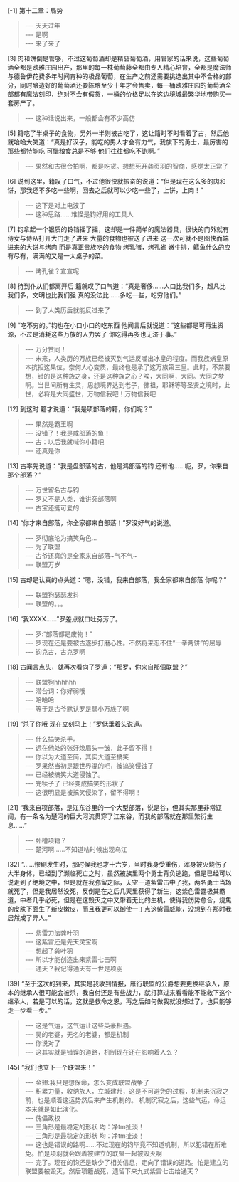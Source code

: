
[-1] 第十二章：局势
>--- 天天过年<br>
>--- 是啊<br>
>--- 来了来了<br>

[3] 肉和饼倒是管够，不过这葡萄酒却是精品葡萄酒，用管家的话来说，这些葡萄酒全都是欧雅庄园出产，那里的每一株葡萄藤全都由专人精心培育，全都是魔法师与德鲁伊花费多年时间育种的极品葡萄，在生产之前还需要挑选出其中不合格的部分，同时酿造好的葡萄酒还要陈酿至少十年才会售卖，每一桶欧雅庄园的葡萄酒全部都有魔法刻印，绝对不会有假货，一桶的价格足以在这边境城最繁华地带购买一套房产了。
>--- 这种话说出来，一般都会有不少高仿<br>

[5] 籍吃了半桌子的食物，另外一半则被古吃了，这让籍时不时看着了古，然后他就哈哈大笑道：“真是好汉子，能吃的男人才会有力气，我旗下的勇士，最厉害的那些都特能吃 可惜粮食总是不够 他们往往都吃不饱啊。”
>--- 果然和古很合拍啊，都是吃货。想想死开龚页羽的智商，感觉太正常了<br>

[6] 说到这里，籍叹了口气，不过他很快就振奋的说道：“但是现在这么多的肉和饼，那我还不多吃一些啊，回去之后就可以少吃一些了，上饼，上肉！”
>--- 这下是对上电波了<br>
>--- 这种思路……难怪是钧好用的工具人<br>

[7] 钧拿起一个银质的铃铛摇了摇，这却是一件简单的魔法器具，很快的门外就有侍女与侍从打开大门走了进来 大量的食物也被送了进来 这一次可就不是图快而端进来的大饼与烤肉 而是真正贵族吃的食物 烤乳猪，烤孔雀 嫩牛排，鳕鱼什么的应有尽有，满满的又是一大桌子的菜。
>--- 烤孔雀？宣宣呢<br>

[8] 待到仆从们都离开后 籍就叹了口气道：“真是奢侈……人口比我们多，超凡比我们多，文明也比我们强 真的没法比……多吃一些，吃穷他们。”
>--- 到了人类历后就能反过来了<br>

[9] “吃不穷的。”钧也在小口小口的吃东西 他闻言后就说道：“这些都是可再生资源，不过是消耗这些万族的人力罢了 你吃得再多也无济于事。”
>--- 万分赞同！<br>
>--- 未来，人类历的万族已经被灭到气运反噬出冰皇的程度。而我族娲皇原本抗拒这果位，奈何人心变质，最终也是承了这万族第三皇。此时，不禁要想，错的是这种族之身，还是这种族之心？唉，大同啊，大同。大同之梦啊。当世间所有生灵，思想境界达到老子，佛祖，耶稣等等圣贤之境时，此世，必将是大同盛世，万物信我吧！万物信我吧<br>

[12] 到这时 籍才说道：“我是项部落的籍，你们呢？”
>--- 果然是霸王啊<br>
>--- 没错了！我是咸部落的鱼！<br>
>--- 古：以后我就喊你小籍吧<br>
>--- 还真是你<br>

[13] 古率先说道：“我是盘部落的古，他是鸿部落的钧 还有他……呃，罗，你来自那个部落？”
>--- 万世留名古与钧<br>
>--- 罗又不是人类，谁讲究部落啊<br>
>--- 古宝还挺可爱的<br>

[14] “你才来自部落，你全家都来自部落！”罗没好气的说道。
>--- 罗彻底沦为搞笑角色…<br>
>--- 为了联盟<br>
>--- 古爷还真的是全家来自部落~气不气~<br>
>--- 联盟万岁<br>

[15] 古却是认真的点头道：“嗯，没错，我来自部落，我全家都来自部落 你呢？”
>--- 联盟狗瑟瑟发抖<br>
>--- 联盟的。。。<br>

[16] “我XXXX……”罗差点就口吐芬芳了。
>--- 罗:“部落都是废物！”<br>
>--- 罗现在还是要被古逐步打磨心性。不然将来忍不住“一拳两饼”的屈辱<br>
>--- 钧克古，古克罗啊<br>

[18] 古闻言点头，就再次看向了罗道：“那罗，你来自那個联盟？”
>--- 联盟狗hhhhhh<br>
>--- 潜台词：你好弱哦<br>
>--- 哈哈哈<br>
>--- 等于是古爷默认罗是弱小万族了啊<br>

[19] “杀了你哦 现在立刻马上！”罗低垂着头说道。
>--- 什么搞笑杀手。<br>
>--- 远在他处的张好煥眉头一皱，此子留不得！<br>
>--- 你以为大道至简，其实大道至搞笑<br>
>--- 罗果然当初是跟世界混的吧，被搞笑侵蚀了<br>
>--- 已经被搞笑大道侵蚀了。<br>
>--- 完犊子了 已经变成搞笑的形状了<br>
>--- 这很明显是被搞笑侵染了，留不得啊！<br>

[21] “我来自项部落，是江东谷里的一个大型部落，说是谷，但其实那里非常辽阔，有一条名为楚河的巨大河流贯穿了江东谷，而我的部落就在那里繁衍生息……”
>--- 卧槽项籍？<br>
>--- 楚河啊……不知道啥时候出现乌江<br>

[32] “……惨剧发生时，那时候我也才十六岁，当时我身受重伤，浑身被火烧伤了大半身体，已经到了濒临死亡之时，虽然被族里两个勇士背负逃跑，但是已经可以说走到了绝境之中，但是就在我弥留之际，天空一道紫雷击中了我，两名勇士当场就死了，但是我居然没死，反倒是在之后几天里获得了新生，这紫色雷霆极其霸道，中者几乎必死，但是在这毁灭之中又带着无比的生机，使得我伤势愈合，烧焦的皮肤下面生了新皮嫩皮，而且我更可以御使一丁点这紫雷威能，没想到在那时我居然成了异人。”
>--- 紫雷刀法龚叶羽<br>
>--- 这紫雷还是先天灵宝啊<br>
>--- 想起了龚叶羽<br>
>--- 所以才能创造出来紫雷七击啊<br>
>--- 通天？我记得通天有一世是项羽<br>

[39] “至于这次的到来，其实是我收到情报，雁行联盟的公爵想要更换继承人，原本的继承人很可能会被杀，我自付还是有些战力，就打算过来看看能不能救下这个继承人，若是可以的话，这就是救命之恩，再之后如何做我就没想过了，也只能够走一步看一步。”
>--- 这是气运，这气运让这些英豪相遇。<br>
>--- 昊的老婆，无名的老婆，都是机制<br>
>--- 你说对了<br>
>--- 这其实就是错误的道路，机制现在还在影响着人么？<br>

[45] “我们也立下一个联盟来！”
>--- 金翅:我只是想保命，怎么变成联盟战争了<br>
>--- 积累力量，收纳族人，立城建邦，这是不可避免的过程，机制未沉寂之前，也是顺着这运势然后来产生机制的。  机制沉寂之后，这些气运，命运本来就是如此演化。<br>
>--- 傀儡政权<br>
>--- 三角形是最稳定的形状
均：净tm扯淡！<br>
>--- 三角形是最稳定的形状
均：净tm扯淡！<br>
>--- 这也是错误的路啊……不过现在的钧毕竟不知道机制，所以犯错在所难免。怕是项羽就会跟着被建立的联盟一起被毁灭啊<br>
>--- 完了。现在的钧还是缺少了相关信息，走向了错误的道路。怕是建立的联盟要被毁灭，然后项籍战死，遗留下来九式紫雷七击给通天？<br>
